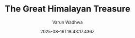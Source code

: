 ---
title: "The Great Himalayan Treasure"
date: "2025-08-16T19:43:17.436Z"
author: "Varun Wadhwa"
read_year: "NO"
recommendation: '3'
url: /bookshelf/the-great-himalayan-treasure
---